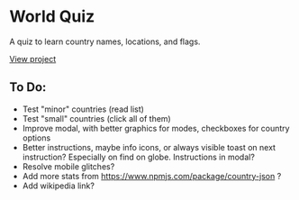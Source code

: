 # World Quiz

A quiz to learn country names, locations, and flags.

<a href="https://updownupdown.github.io/world-quiz" target="_blank" rel="noreferrer">View project</a>

## To Do:

- Test "minor" countries (read list)
- Test "small" countries (click all of them)
- Improve modal, with better graphics for modes, checkboxes for country options
- Better instructions, maybe info icons, or always visible toast on next instruction? Especially on find on globe. Instructions in modal?
- Resolve mobile glitches?
- Add more stats from https://www.npmjs.com/package/country-json ?
- Add wikipedia link?
